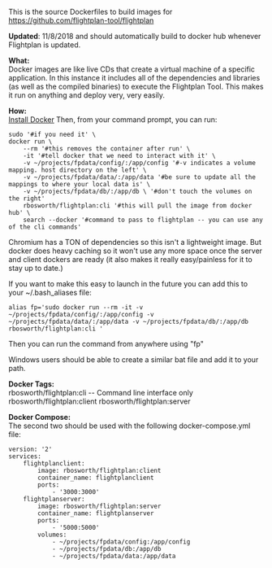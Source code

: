 This is the source Dockerfiles to build images for https://github.com/flightplan-tool/flightplan

**Updated**: 11/8/2018 and should automatically build to docker hub whenever Flightplan is updated. 

**What:**  
Docker images are like live CDs that create a virtual machine of a specific application.  In this instance it includes all of the dependencies and libraries (as well as the compiled binaries) to execute the Flightplan Tool.  This makes it run on anything and deploy very, very easily.

**How:**  
[Install Docker](https://docs.docker.com/install/)
Then, from your command prompt, you can run:

    sudo '#if you need it' \
    docker run \
        --rm '#this removes the container after run' \
        -it '#tell docker that we need to interact with it' \
        -v ~/projects/fpdata/config/:/app/config '#-v indicates a volume mapping. host directory on the left' \
        -v ~/projects/fpdata/data/:/app/data '#be sure to update all the mappings to where your local data is' \
        -v ~/projects/fpdata/db/:/app/db \ '#don't touch the volumes on the right'
        rbosworth/flightplan:cli '#this will pull the image from docker hub' \
        search --docker '#command to pass to flightplan -- you can use any of the cli commands'

Chromium has a TON of dependencies so this isn't a lightweight image. But docker does heavy caching so it won't use any more space once the server and client dockers are ready (it also makes it really easy/painless for it to stay up to date.)

If you want to make this easy to launch in the future you can add this to your ~/.bash_aliases file:

    alias fp='sudo docker run --rm -it -v ~/projects/fpdata/config/:/app/config -v ~/projects/fpdata/data/:/app/data -v ~/projects/fpdata/db/:/app/db rbosworth/flightplan:cli '

Then you can run the command from anywhere using "fp"

Windows users should be able to create a similar bat file and add it to your path.

**Docker Tags:**  
rbosworth/flightplan:cli -- Command line interface only
rbosworth/flightplan:client
rbosworth/flightplan:server

**Docker Compose:**  
The second two should be used with the following docker-compose.yml file:

    version: '2'
    services:
	    flightplanclient:
		    image: rbosworth/flightplan:client
			container_name: flightplanclient
			ports:
				- '3000:3000'
		flightplanserver:
			image: rbosworth/flightplan:server
			container_name: flightplanserver
			ports:
			    - '5000:5000'
		    volumes:
			    - ~/projects/fpdata/config:/app/config
				- ~/projects/fpdata/db:/app/db
			    - ~/projects/fpdata/data:/app/data
